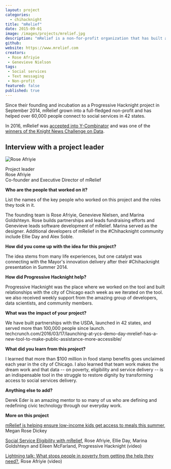 ```yaml
---
layout: project
categories:
  - chihacknight
title: "mRelief"
date: 2015-09-01
image: /images/projects/mrelief.jpg
description: "mRelief is a non-for-profit organization that has built an easy-to-use platform on web and text messaging for low-income Americans to find out if they qualify for the most important social services such as food stamps."
github:
website: https://www.mrelief.com
creators:
 - Rose Afriyie
 - Genevieve Nielson
tags:
 - Social services
 - Text messaging
 - Non-profit
featured: false
published: true
---
```


Since their founding and incubation as a Progressive Hacknight project in September 2014, mRelief grown into a full-fledged non-profit and has helped over 60,000 people connect to social services in 42 states.

In 2016, mRelief was [accepted into Y-Combinator](https://techcrunch.com/2016/03/17/launching-at-ycs-demo-day-mrelief-has-a-new-tool-to-make-public-assistance-more-accessible/) and was one of the [winners of the Knight News Challenge on Data](http://www.knightfoundation.org/grants/201652099/).

<h2>Interview with a project leader</h2>

<p class='pull-left'>
<img class='img-rounded project-headshot hidden-phone' src='/images/people/rose_afriyie.jpg' alt='Rose Afriyie' />
</p>

<p>
Project leader<br />
Rose Afriyie<br />
Co-founder and Executive Director of mRelief
</p>

<div class='clearfix'></div>

**Who are the people that worked on it?**

List the names of the key people who worked on this project and the roles they took in it.

The founding team is Rose Afriyie, Genevieve Nielsen, and Marina Goldshteyn. Rose builds partnerships and leads fundraising efforts and Genevieve leads software development of mRelief. Marina served as the designer. Additional developers of mRelief in the #Chihacknight community include Ellie Day and Alex Soble.

**How did you come up with the idea for this project?**

The idea stems from many life experiences, but one catalyst was connecting with the Mayor's innovation delivery after their #Chihacknight presentation in Summer 2014.

**How did Progressive Hacknight help?**

Progressive Hacknight was the place where we worked on the tool and built relationships with the city of Chicago each week as we iterated on the tool. we also received weekly support from the amazing group of developers, data scientists, and community members.

**What was the impact of your project?**

We have built partnerships with the USDA, launched in 42 states, and served more than 100,000 people since launch. techcrunch.com/2016/03/17/launching-at-ycs-demo-day-mrelief-has-a-new-tool-to-make-public-assistance-more-accessible/

**What did you learn from this project?**

I learned that more than $100 million in food stamp benefits goes unclaimed each year in the city of Chicago. I also learned that team work makes the dream work and that data -- on poverty, eligibility and service delivery -- is an indispensable tool in the struggle to restore dignity by transforming access to social services delivery.

**Anything else to add?**

Derek Eder is an amazing mentor to so many of us who are defining and redefining civic technology through our everyday work.

**More on this project**

[mRelief is helping ensure low-income kids get access to meals this summer](https://techcrunch.com/2016/06/20/mrelief-is-helping-ensure-low-income-kids-get-access-to-meals-this-summer/), Megan Rose Dickey

[Social Service Eligibility with mRelief](https://chihacknight.org/events/2014/11/11/social-service-eligibility-with-mrelief.html), Rose Afriyie, Ellie Day, Marina Goldshteyn and Eileen McFarland, Progressive Hacknight (video)

[Lightning talk: What stops people in poverty from getting the help they need?](https://www.youtube.com/watch?v=E-AQ3ywnY-0), Rose Afriyie (video)
